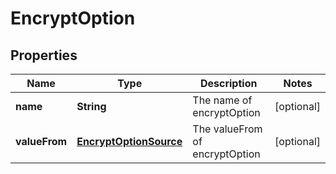 
# EncryptOption

## Properties
Name | Type | Description | Notes
------------ | ------------- | ------------- | -------------
**name** | **String** | The name of encryptOption |  [optional]
**valueFrom** | [**EncryptOptionSource**](EncryptOptionSource.md) | The valueFrom of encryptOption |  [optional]



